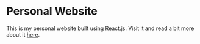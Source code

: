 # Personal Website
This is my personal website built using React.js. Visit it and read a bit more about it [here](https://www.mitchelljfsimon.com).
